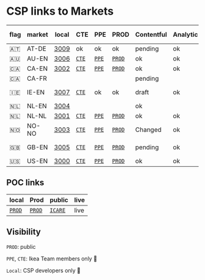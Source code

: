 # CSP links to Markets

| flag | market| local | CTE | PPE | PROD |Contentful | Analytic |ok / Pending |live |
| -- | -- | -- | -- | -- | -- | -- | -- | -- | -- |
|🇦🇹 | AT-DE | <a href="http://localhost:3009/at/de/customer-service/support/" target="_blank"> 3009 </a> | ok | ok | ok | pending | ok | CMS,phrase |  | 
| 🇦🇺 | AU-EN |  <a href="http://localhost:3006/au/en/customer-service/support/" target="_blank"> 3006  </a> | <a href="https://www.cte.ikeadt.com/au/en/customer-service/support/" target="_blank"> `CTE` </a> | <a href="https://www.ppe.ikeadt.com/au/en/customer-service/support/" target="_blank"> `PPE` </a> <a href="" target="_blank">  </a>  | <a href="https://www.ikea.com/au/en/customer-service/support/" target="_blank"> `PROD`  </a> | ok |ok |chat | **LIVE**|
| 🇨🇦 | CA-EN |  <a href="http://localhost:3002/nl/nl/customer-service/support/" target="_blank"> 3002 </a>  | <a href="https://www.cte.ikeadt.com/ca/en/customer-service/support/" target="_blank"> `CTE` </a> | <a href="https://www.ppe.ikeadt.com/ca/en/customer-service/support/" target="_blank"> `PPE` </a> <a href="" target="_blank">  </a> | <a href="https://www.ikea.com/ca/en/customer-service/support/" target="_blank"> `PROD`  </a> | ok | ok | | |
| 🇨🇦 | CA-FR | | | | | pending| | |
| 🇮🇪 | IE-EN | <a href="http://localhost:3007/ie/en/customer-service/support/" target="_blank"> 3007 </a>  | <a href="https://www.cte.ikeadt.com/ie/en/customer-service/support/" target="_blank"> `CTE` </a>  | ok |ok | draft |ok | CMS |1 May? |
| 🇳🇱 | NL-EN|<a href="http://localhost:3004/nl/en/customer-service/support/"> 3004 </a> | <a href="" target="_blank">  </a> | | |ok | | |
| 🇳🇱 | NL-NL | <a href="http://localhost:3001/nl/nl/customer-service/support/"> 3001 </a>  | <a href="https://www.cte.ikeadt.com/nl/nl/customer-service/support/" target="_blank"> `CTE` </a>  | <a href="https://www.ppe.ikeadt.com/nl/nl/customer-service/support/" target="_blank">`PPE`  </a> <a href="" target="_blank">  </a> | <a href="https://www.ikea.com/nl/nl/customer-service/support/" target="_blank"> `PROD`  </a> | ok |ok | ok|**LIVE** |
| 🇳🇴| NO-NO|  <a href="http://localhost:3003/no/no/customer-service/support/" target="_blank">  3003 </a>  |<a href="https://www.cte.ikeadt.com/no/no/customer-service/support/" target="_blank"> `CTE` </a> | <a href="https://www.ppe.ikeadt.com/no/no/customer-service/support/" target="_blank"> `PPE` </a> <a href="" target="_blank">  </a>  |<a href="https://www.ikea.com/no/no/customer-service/support/" target="_blank"> `PROD`  </a> | Changed| ok |CMS, Phrase  | |
| 🇬🇧| GB-EN | <a href="http://localhost:3005/gb/en/customer-service/support/" target="_blank"> 3005 </a> |<a href="https://www.cte.ikeadt.com/gb/en/customer-service/support/" target="_blank"> `CTE` </a> | <a href="https://www.ppe.ikeadt.com/gb/en/customer-service/support/"> `PPE` </a> | <a href="https://www.ikea.com/gb/en/customer-service/support/"> `PROD` </a> | pending | ok | CMS | 1 May? |
| 🇺🇸| US-EN |  <a href="http://localhost:3000/us/en/customer-service/support/" target="_blank"> 3000 </a> |<a href="https://www.ikea.com/us/en/customer-service/support"> `CTE` </a> | <a href="https://www.ppe.ikeadt.com/us/en/customer-service/support/" target="_blank"> `PPE` </a> <a href="" target="_blank">  </a> |<a href="https://www.ikea.com/us/en/customer-service/support/" target="_blank"> `PROD`  </a> | ok |ok | veta, Chat| |



## POC links

| local | Prod |public |  live |
| -- | -- | -- | -- |
| <a href="http://localhost:3000/" target="_blank"> `PROD`  </a> | <a href="https://compensation-frontend.herokuapp.com/" target="_blank"> `PROD`  </a> | <a href="https://icare.ingka.com/" target="_blank"> `ICARE`  </a> | live |

## Visibility

`PROD`: public

`PPE`, `CTE`: Ikea Team members only 🔑

`Local`: CSP developers only 🔑
